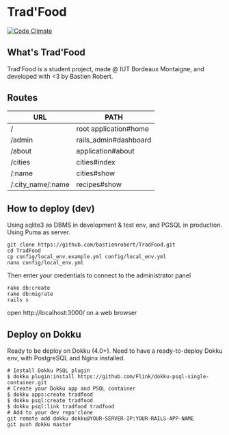 # Trad'Food
[![Code Climate](https://codeclimate.com/github/bastienrobert/TradFood/badges/gpa.svg)](https://codeclimate.com/github/bastienrobert/TradFood)

## What's Trad'Food
Trad'Food is a student project, made @ IUT Bordeaux Montaigne, and developed with <3 by Bastien Robert.

## Routes
| URL               	| PATH                  	|
|-------------------	|-----------------------	|
| /                 	| root application#home 	|
| /admin            	| rails_admin#dashboard 	|
| /about            	| application#about     	|
| /cities           	| cities#index          	|
| /:name            	| cities#show           	|
| /:city_name/:name 	| recipes#show          	|

## How to deploy (dev)
Using sqlite3 as DBMS in development & test env, and PGSQL in production.
Using Puma as server.

```
git clone https://github.com/bastienrobert/TradFood.git
cd TradFood
cp config/local_env.example.yml config/local_env.yml
nano config/local_env.yml
```
Then enter your credentials to connect to the administrator panel
```
rake db:create
rake db:migrate
rails s
```
open http://localhost:3000/ on a web browser

## Deploy on Dokku
Ready to be deploy on Dokku (4.0+).
Need to have a ready-to-deploy Dokku env, with PostgreSQL and Nginx installed.

```
# Install Dokku PSQL plugin
$ dokku plugin:install https://github.com/Flink/dokku-psql-single-container.git
# Create your Dokku app and PSQL container
$ dokku apps:create tradfood
$ dokku psql:create tradfood
$ dokku psql:link tradfood tradfood
# Add to your dev repo'clone
git remote add dokku dokku@YOUR-SERVER-IP:YOUR-RAILS-APP-NAME
git push dokku master
```
